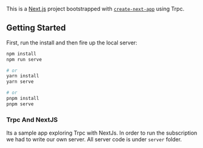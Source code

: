 This is a [Next.js](https://nextjs.org/) project bootstrapped with [`create-next-app`](https://github.com/vercel/next.js/tree/canary/packages/create-next-app) using Trpc.

## Getting Started

First, run the install and then fire up the local server:

```bash
npm install
npm run serve

# or
yarn install
yarn serve

# or
pnpm install
pnpm serve
```

### Trpc And NextJS

Its a sample app exploring Trpc with NextJs. In order to run the subscription we had to write our own server. All server code is under `server` folder.
